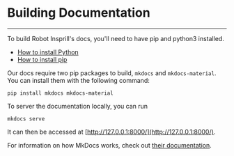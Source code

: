 # Building Documentation

---

To build Robot Insprill's docs, you'll need to have pip and python3 installed.

- [How to install Python](https://wiki.python.org/moin/BeginnersGuide/Download)
- [How to install pip](https://pip.pypa.io/en/stable/installation/)

Our docs require two pip packages to build, `mkdocs` and `mkdocs-material`.  
You can install them with the following command:
```shell
pip install mkdocs mkdocs-material
```
To server the documentation locally, you can run
```shell
mkdocs serve
```

It can then be accessed at [http://127.0.0.1:8000/](http://127.0.0.1:8000/).

For information on how MkDocs works, check out [their documentation](https://www.mkdocs.org/getting-started/#adding-pages).
